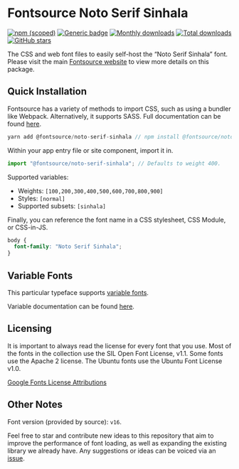 # Fontsource Noto Serif Sinhala

[![npm (scoped)](https://img.shields.io/npm/v/@fontsource/noto-serif-sinhala?color=brightgreen)](https://www.npmjs.com/package/@fontsource/noto-serif-sinhala) [![Generic badge](https://img.shields.io/badge/fontsource-passing-brightgreen)](https://github.com/fontsource/fontsource) [![Monthly downloads](https://badgen.net/npm/dm/@fontsource/noto-serif-sinhala)](https://github.com/fontsource/fontsource) [![Total downloads](https://badgen.net/npm/dt/@fontsource/noto-serif-sinhala)](https://github.com/fontsource/fontsource) [![GitHub stars](https://img.shields.io/github/stars/fontsource/fontsource.svg?style=social&label=Star)](https://github.com/fontsource/fontsource/stargazers)

The CSS and web font files to easily self-host the “Noto Serif Sinhala” font. Please visit the main [Fontsource website](https://fontsource.org/fonts/noto-serif-sinhala) to view more details on this package.

## Quick Installation

Fontsource has a variety of methods to import CSS, such as using a bundler like Webpack. Alternatively, it supports SASS. Full documentation can be found [here](https://fontsource.org/docs/introduction).

```javascript
yarn add @fontsource/noto-serif-sinhala // npm install @fontsource/noto-serif-sinhala
```

Within your app entry file or site component, import it in.

```javascript
import "@fontsource/noto-serif-sinhala"; // Defaults to weight 400.
```

Supported variables:

- Weights: `[100,200,300,400,500,600,700,800,900]`
- Styles: `[normal]`
- Supported subsets: `[sinhala]`

Finally, you can reference the font name in a CSS stylesheet, CSS Module, or CSS-in-JS.

```css
body {
  font-family: "Noto Serif Sinhala";
}
```

## Variable Fonts

This particular typeface supports [variable fonts](https://developer.mozilla.org/en-US/docs/Web/CSS/CSS_Fonts/Variable_Fonts_Guide).

Variable documentation can be found [here](https://fontsource.org/docs/variable-fonts).

## Licensing

It is important to always read the license for every font that you use.
Most of the fonts in the collection use the SIL Open Font License, v1.1. Some fonts use the Apache 2 license. The Ubuntu fonts use the Ubuntu Font License v1.0.

[Google Fonts License Attributions](https://fonts.google.com/attribution)

## Other Notes

Font version (provided by source): `v16`.

Feel free to star and contribute new ideas to this repository that aim to improve the performance of font loading, as well as expanding the existing library we already have. Any suggestions or ideas can be voiced via an [issue](https://github.com/fontsource/fontsource/issues).

